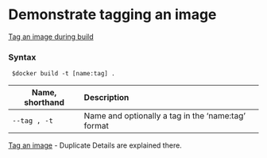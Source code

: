 # Demonstrate tagging an image
[Tag an image during build](https://docs.docker.com/engine/reference/commandline/build/#tag-an-image--t)

### Syntax
`  $docker build -t [name:tag] .  `

| Name, shorthand |	Description
| --------------- |:------------------------------------------------------|
|`--tag , -t`     | Name and optionally a tag in the ‘name:tag’ format

[Tag an image](/Domain_2_Image_Creation_Management_and_Registry/Tag_an_image.md) - Duplicate Details are explained there.
